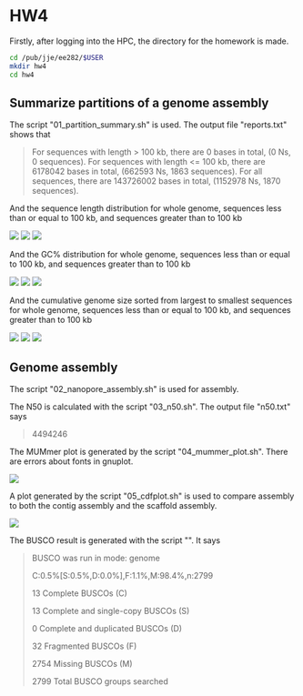 # HW4
Firstly, after logging into the HPC, the directory for the homework is made.
``` bash
cd /pub/jje/ee282/$USER
mkdir hw4
cd hw4
```


## Summarize partitions of a genome assembly
The script "01_partition_summary.sh" is used. The output file "reports.txt" shows that
> For sequences with length > 100 kb, there are 0 bases in total, (0 Ns, 0 sequences).
>For sequences with length <= 100 kb, there are 6178042 bases in total, (662593 Ns, 1863 sequences).
>For all sequences, there are 143726002 bases in total, (1152978 Ns, 1870 sequences).

And the sequence length distribution for whole genome, sequences less than or equal to 100 kb, and sequences greater than to 100 kb

![](media/chromosome_size.png)
![](media/short_size.png)
![](media/long_size.png)

And the GC% distribution for whole genome, sequences less than or equal to 100 kb, and sequences greater than to 100 kb

![](media/chromosome_gc.png)
![](media/short_gc.png)
![](media/long_gc.png)

And the cumulative genome size sorted from largest to smallest sequences for whole genome, sequences less than or equal to 100 kb, and sequences greater than to 100 kb

![](media/chromosome_cumulative.png)
![](media/short_cumulative.png)
![](media/long_cumulative.png)


## Genome assembly
The script "02_nanopore_assembly.sh" is used for assembly.

The N50 is calculated with the script "03_n50.sh". The output file "n50.txt" says
>4494246

The MUMmer plot is generated by the script "04_mummer_plot.sh". There are errors about fonts in gnuplot.

![](media/flybase_unitigs.png)

A plot generated by the script "05_cdfplot.sh" is used to compare assembly to both the contig assembly and the scaffold assembly.

![](media/r6_v_seq.png)

The BUSCO result is generated with the script "". It says

> BUSCO was run in mode: genome
>
> C:0.5%[S:0.5%,D:0.0%],F:1.1%,M:98.4%,n:2799
> 
> 13      Complete BUSCOs (C)
> 
> 13      Complete and single-copy BUSCOs (S)
>
> 0       Complete and duplicated BUSCOs (D)
>
> 32      Fragmented BUSCOs (F)
>
> 2754    Missing BUSCOs (M)
>
> 2799    Total BUSCO groups searched